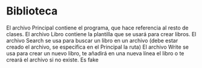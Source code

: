 # Biblioteca

El archivo Principal contiene el programa, que hace referencia al resto de clases.
El archivo Libro contiene la plantilla que se usará para crear libros.
El archivo Search se usa para buscar un libro en un archivo (debe estar creado el archivo, se especifica en el Principal la ruta)
El archivo Write se usa para crear un nuevo libro, te añadirá en una nueva línea el libro o te creará el archivo si no existe.
Es fake

